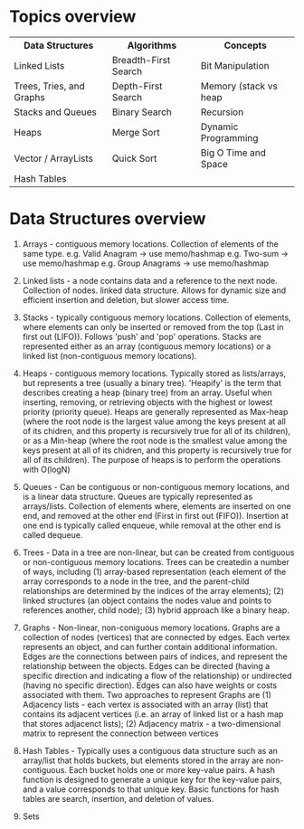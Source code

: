 # Topics overview

<table>
    <tr>
        <th>Data Structures</th>
        <th>Algorithms</th>
        <th>Concepts</th>
    </tr>
    <tr>
        <td>Linked Lists</td>
        <td>Breadth-First Search</td>
        <td>Bit Manipulation</td>
    </tr>
    <tr>
        <td>Trees, Tries, and Graphs</td>
        <td>Depth-First Search</td>
        <td>Memory (stack vs heap</td>
    </tr>
    <tr>
        <td>Stacks and Queues</td>
        <td>Binary Search</td>
        <td>Recursion</td>
    </tr>
    <tr>
        <td>Heaps</td>
        <td>Merge Sort</td>
        <td>Dynamic Programming</td>
    </tr>
    <tr>
        <td>Vector / ArrayLists</td>
        <td>Quick Sort</td>
        <td>Big O Time and Space</td>
    </tr>
    <tr>
        <td>Hash Tables</td>
        <td></td>
        <td></td>
    </tr>
</table>

# Data Structures overview

1) Arrays - contiguous memory locations. Collection of elements of the same type. 
    e.g. Valid Anagram -> use memo/hashmap
    e.g. Two-sum -> use memo/hashmap
    e.g. Group Anagrams -> use memo/hashmap

2) Linked lists - a node contains data and a reference to the next node. Collection of nodes. linked data structure. Allows for dynamic size and efficient insertion and deletion, but slower access time. 

3) Stacks - typically contiguous memory locations. Collection of elements, where elements can only be inserted or removed from the top (Last in first out (LIFO)). Follows 'push' and 'pop' operations. Stacks are represented either as an array (contiguous memory locations) or a linked list (non-contiguous memory locations). 

4) Heaps - contiguous memory locations. Typically stored as lists/arrays, but represents a tree (usually a binary tree). 'Heapify' is the term that describes creating a heap (binary tree) from an array. Useful when inserting, removing, or retrieving objects with the highest or lowest priority (priority queue). Heaps are generally represented as Max-heap (where the root node is the largest value among the keys present at all of its chidren, and this property is recursively true for all of its children), or as a Min-heap (where the root node is the smallest value among the keys present at all of its chidren, and this property is recursively true for all of its children). The purpose of heaps is to perform the operations with O(logN)

5) Queues - Can be contiguous or non-contiguous memory locations, and is a linear data structure. Queues are typically represented as arrays/lists. Collection of elements where, elements are inserted on one end, and removed at the other end (First in first out (FIFO)). Insertion at one end is typically called enqueue, while removal at the other end is called dequeue.

6) Trees - Data in a tree are non-linear, but can be created from contiguous or non-contiguous memory locations. Trees can be createdin a number of ways, including 
    (1) array-based representation (each element of the array corresponds to a node in the tree, and the parent-child relationships are determined by the indices of the array elements); 
    (2) linked structures (an object contains the nodes value and points to references another, child node); 
    (3) hybrid approach like a binary heap. 


7) Graphs - Non-linear, non-coniguous memory locations. Graphs are a collection of nodes (vertices) that are connected by edges. Each vertex represents an object, and can further contain additional information. Edges are the connections between pairs of indices, and represent the relationship between the objects. Edges can be directed (having a specific direction and indicating a flow of the relationship) or undirected (having no specific direction). Edges can also have weights or costs associated with them. Two approaches to represent Graphs are 
    (1) Adjacency lists - each vertex is associated with an array (list) that contains its adjacent vertices (i.e. an array of linked list or a hash map that stores adjacenct lists); 
    (2) Adjacency matrix - a two-dimensional matrix to represent the connection between vertices
    
8) Hash Tables - Typically uses a contiguous data structure such as an array/list that holds buckets, but elements stored in the array are non-contiguous. Each bucket holds one or more key-value pairs. A hash function is designed to generate a unique key for the key-value pairs, and a value corresponds to that unique key. Basic functions for hash tables are search, insertion, and deletion of values.

9) Sets